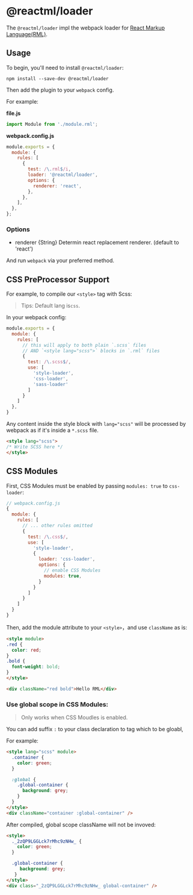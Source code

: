 # @reactml/loader

The `@reactml/loader` impl the webpack loader for [React Markup Language(RML)](https://github.com/ReactML/ReactML).

## Usage

To begin, you'll need to install `@reactml/loader`:

```console
npm install --save-dev @reactml/loader
```

Then add the plugin to your `webpack` config. 

For example:

**file.js**

```js
import Module from './module.rml';
```

**webpack.config.js**

```js
module.exports = {
  module: {
    rules: [
      {
        test: /\.rml$/i,
        loader: '@reactml/loader',
        options: {
          renderer: 'react',
        },
      },
    ],
  },
};
```

### Options

- renderer {String} Determin react replacement renderer. (default to 'react')

And run `webpack` via your preferred method.



## CSS PreProcessor Support

For example, to compile our `<style>` tag with Scss:

> Tips: Default lang is`css`.

In your webpack config:

```js
module.exports = {
  module: {
    rules: [
      // this will apply to both plain `.scss` files
      // AND `<style lang="scss">` blocks in `.rml` files
      {
        test: /\.scss$/,
        use: [
          'style-loader',
          'css-loader',
          'sass-loader'
        ]
      }
    ]
  },
}
```

Any content inside the style block with `lang="scss"`  will be processed by webpack as if it's inside a `*.scss` file.

```html
<style lang="scss">
/* Write SCSS here */
</style>
```

## CSS Modules

First, CSS Modules must be enabled by passing `modules: true` to `css-loader`:

```js
// webpack.config.js
{
  module: {
    rules: [
      // ... other rules omitted
      {
        test: /\.css$/,
        use: [
          'style-loader',
          {
            loader: 'css-loader',
            options: {
              // enable CSS Modules
              modules: true,
            }
          }
        ]
      }
    ]
  }
}
```

Then, add the module attribute to your `<style>`，and use `className` as is:

```html
<style module>
.red {
  color: red;
}
.bold {
  font-weight: bold;
}
</style>

<div className="red bold">Hello RML</div>
```

### Use global scope in CSS Modules:

> Only works when CSS Moudles is enabled.

You can add suffix `:` to your class declaration to tag which to be gloabl,

For example:

```html
<style lang="scss" module>
  .container {
    color: green;
  }

  :global {
    .global-container {
      background: grey;
    }
  }
</style>
<div className="container :global-container" />
```

After compiled, global scope className will not be invoved:

```html
<style>
  ._2zQP9LGGLck7rMhc9zNHw_ {
    color: green;
  }

  .global-container {
     background: grey;
   }
</style>
<div class="_2zQP9LGGLck7rMhc9zNHw_ global-container" />
```